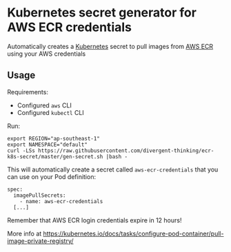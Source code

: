# Kubernetes secret generator for AWS ECR credentials

Automatically creates a [Kubernetes](https://kubernetes.io/) secret to pull images from [AWS ECR](https://aws.amazon.com/ecr/) using your AWS credentials

## Usage

Requirements:
* Configured `aws` CLI
* Configured `kubectl` CLI

Run:
```
export REGION="ap-southeast-1"
export NAMESPACE="default"
curl -LSs https://raw.githubusercontent.com/divergent-thinking/ecr-k8s-secret/master/gen-secret.sh |bash -
```

This will automatically create a secret called `aws-ecr-credentials` that you can use on your Pod definition:

    spec:
      imagePullSecrets:
        - name: aws-ecr-credentials
      [...]

Remember that AWS ECR login credentials expire in 12 hours!

More info at https://kubernetes.io/docs/tasks/configure-pod-container/pull-image-private-registry/
